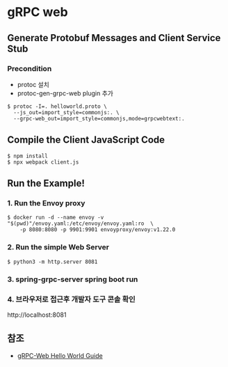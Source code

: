 # gRPC web

## Generate Protobuf Messages and Client Service Stub

### Precondition
- protoc 설치
- protoc-gen-grpc-web plugin 추가

```shell
$ protoc -I=. helloworld.proto \
  --js_out=import_style=commonjs:. \
  --grpc-web_out=import_style=commonjs,mode=grpcwebtext:.
```

## Compile the Client JavaScript Code

```shell
$ npm install
$ npx webpack client.js
```

## Run the Example!

### 1. Run the Envoy proxy

```shell
$ docker run -d --name envoy -v "$(pwd)"/envoy.yaml:/etc/envoy/envoy.yaml:ro  \
    -p 8080:8080 -p 9901:9901 envoyproxy/envoy:v1.22.0
```

### 2. Run the simple Web Server

```shell
$ python3 -m http.server 8081
```

### 3. spring-grpc-server spring boot run

### 4. 브라우저로 접근후 개발자 도구 콘솔 확인 

http://localhost:8081


## 참조

- [gRPC-Web Hello World Guide](https://github.com/grpc/grpc-web/blob/master/net/grpc/gateway/examples/helloworld/README.md)
